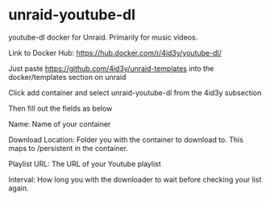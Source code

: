 # unraid-youtube-dl
youtube-dl docker for Unraid. Primarily for music videos.

Link to Docker Hub: https://hub.docker.com/r/4id3y/youtube-dl/

Just paste https://github.com/4id3y/unraid-templates into the docker/templates section on unraid

Click add container and select unraid-youtube-dl from the 4id3y subsection

Then fill out the fields as below

Name: Name of your container

Download Location: Folder you with the container to download to. This maps to /persistent in the container.

Playlist URL: The URL of your Youtube playlist

Interval: How long you with the downloader to wait before checking your list again.
